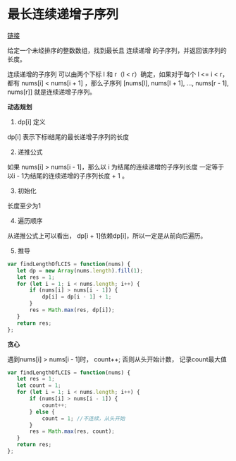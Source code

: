 # 最长连续递增子序列   

[链接](https://leetcode.cn/problems/longest-continuous-increasing-subsequence/description/)    

给定一个未经排序的整数数组，找到最长且 连续递增 的子序列，并返回该序列的长度。    

连续递增的子序列 可以由两个下标 l 和 r（l < r）确定，如果对于每个 l <= i < r，都有 nums[i] < nums[i + 1] ，那么子序列 [nums[l], nums[l + 1], ..., nums[r - 1], nums[r]] 就是连续递增子序列。    

<b>动态规划</b>  

1. dp[i] 定义  

dp[i] 表示下标i结尾的最长递增子序列的长度   

2. 递推公式   

如果 nums[i] > nums[i - 1]，那么以 i 为结尾的连续递增的子序列长度 一定等于 以i - 1为结尾的连续递增的子序列长度 + 1 。   

3. 初始化  

长度至少为1   

4. 遍历顺序  

从递推公式上可以看出， dp[i + 1]依赖dp[i]，所以一定是从前向后遍历。   

5. 推导  

```js
var findLengthOfLCIS = function(nums) {
   let dp = new Array(nums.length).fill(1);
   let res = 1;
   for (let i = 1; i < nums.length; i++) {
       if (nums[i] > nums[i - 1]) {
           dp[i] = dp[i - 1] + 1;
       }
       res = Math.max(res, dp[i]);
   }
   return res;
};
```  

<b>贪心</b>
 
遇到nums[i] > nums[i - 1]时， count++; 否则从头开始计数， 记录count最大值   

```js
var findLengthOfLCIS = function(nums) {
   let res = 1;
   let count = 1;
   for (let i = 1; i < nums.length; i++) {
       if (nums[i] > nums[i - 1]) {
           count++;
       } else {
           count = 1; //不连续，从头开始
       }
       res = Math.max(res, count);
   }
   return res;
};
```  


 